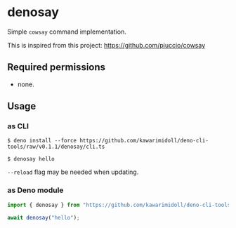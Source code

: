 # denosay

Simple `cowsay` command implementation.

This is inspired from this project: https://github.com/piuccio/cowsay

## Required permissions

- none.

## Usage

### as CLI

```
$ deno install --force https://github.com/kawarimidoll/deno-cli-tools/raw/v0.1.1/denosay/cli.ts

$ denosay hello
```

`--reload` flag may be needed when updating.

### as Deno module

```ts
import { denosay } from "https://github.com/kawarimidoll/deno-cli-tools/raw/v0.1.1/denosay/mod.ts";

await denosay("hello");
```
